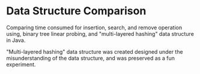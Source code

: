 # Data Structure Comparison
Comparing time consumed for insertion, search, and remove operation
using, binary tree linear probing, and "multi-layered hashing" data 
structure in Java.

"Multi-layered hashing" data structure was created designed under 
the misunderstanding of the data structure, and was preserved as a 
fun experiment.
